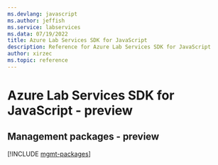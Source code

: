 ```yaml
---
ms.devlang: javascript
ms.author: jeffish
ms.service: labservices
ms.data: 07/19/2022
title: Azure Lab Services SDK for JavaScript
description: Reference for Azure Lab Services SDK for JavaScript
author: xirzec
ms.topic: reference
---
```

# Azure Lab Services SDK for JavaScript - preview

## Management packages - preview
[!INCLUDE [mgmt-packages](lab-services-mgmt-index.md)]
